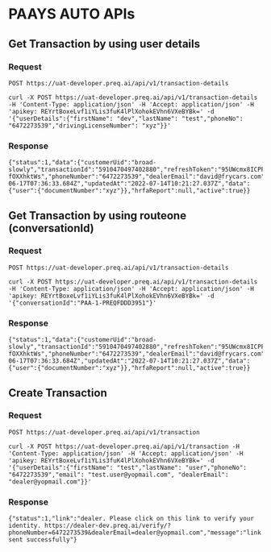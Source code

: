 # PAAYS AUTO APIs

## Get Transaction by using user details

### Request

`POST https://uat-developer.preq.ai/api/v1/transaction-details`

    curl -X POST https://uat-developer.preq.ai/api/v1/transaction-details -H 'Content-Type: application/json' -H 'Accept: application/json' -H 'apikey: REYrtBoxeLvf1iYLis3fuK4lPlXohokEVhn6VXeBYBk=' -d '{"userDetails":{"firstName": "dev","lastName": "test","phoneNo": "6472273539","drivingLicenseNumber": "xyz"}}'

### Response

    {"status":1,"data":{"customerUid":"broad-slowly","transactionId":"5910470497402880","refreshToken":"95UWcmx8ICPFYU6ZmpuHuO-fOXXhktWs","phoneNumber":"6472273539","dealerEmail":"david@frycars.com","userIpAddress":"103.59.75.111","maxmindReport":null,"countryCode":"CA","createdAt":"2022-06-17T07:36:33.684Z","updatedAt":"2022-07-14T10:21:27.037Z","data":{"user":{"documentNumber":"xyz"}},"hrfaReport":null,"active":true}}

## Get Transaction by using routeone (conversationId)

### Request

`POST https://uat-developer.preq.ai/api/v1/transaction-details`

    curl -X POST https://uat-developer.preq.ai/api/v1/transaction-details -H 'Content-Type: application/json' -H 'Accept: application/json' -H 'apikey: REYrtBoxeLvf1iYLis3fuK4lPlXohokEVhn6VXeBYBk=' -d '{"conversationId":"PAA-1-PREQFDDD3951"}'

### Response

    {"status":1,"data":{"customerUid":"broad-slowly","transactionId":"5910470497402880","refreshToken":"95UWcmx8ICPFYU6ZmpuHuO-fOXXhktWs","phoneNumber":"6472273539","dealerEmail":"david@frycars.com","userIpAddress":"103.59.75.111","maxmindReport":null,"countryCode":"CA","createdAt":"2022-06-17T07:36:33.684Z","updatedAt":"2022-07-14T10:21:27.037Z","data":{"user":{"documentNumber":"xyz"}},"hrfaReport":null,"active":true}}

## Create Transaction

### Request

`POST https://uat-developer.preq.ai/api/v1/transaction`

    curl -X POST https://uat-developer.preq.ai/api/v1/transaction -H 'Content-Type: application/json' -H 'Accept: application/json' -H 'apikey: REYrtBoxeLvf1iYLis3fuK4lPlXohokEVhn6VXeBYBk=' -d '{"userDetails":{"firstName": "test","lastName": "user","phoneNo": "6472273539","email": "test.user@yopmail.com", "dealerEmail": "dealer@yopmail.com"}}'

### Response

    {"status":1,"link":"dealer. Please click on this link to verify your identity. https://dealer-dev.preq.ai/verify/?phoneNumber=6472273539&dealerEmail=dealer@yopmail.com","message":"link sent successfully"}
